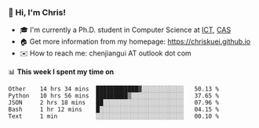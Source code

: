 ### 👋 Hi, I'm Chris!

<!--
**Chriskuei/Chriskuei** is a ✨ _special_ ✨ repository because its `README.md` (this file) appears on your GitHub profile.

Here are some ideas to get you started:

- 🔭 I’m currently working on ...
- 🌱 I’m currently learning ...
- 👯 I’m looking to collaborate on ...
- 🤔 I’m looking for help with ...
- 💬 Ask me about ...
- 📫 How to reach me: ...
- 😄 Pronouns: ...
- ⚡ Fun fact: ...
-->

- 🎓 I'm currently a Ph.D. student in Computer Science at [ICT](http://www.ict.ac.cn), [CAS](https://www.ucas.ac.cn)
- 🏠 Get more information from my homepage: https://chriskuei.github.io
- ✉️ How to reach me: chenjiangui AT outlook dot com

📊 **This week I spent my time on**

<!--START_SECTION:waka-->
```text
Other    14 hrs 34 mins  ████████████▓░░░░░░░░░░░░   50.13 % 
Python   10 hrs 56 mins  █████████▒░░░░░░░░░░░░░░░   37.65 % 
JSON     2 hrs 18 mins   ██░░░░░░░░░░░░░░░░░░░░░░░   07.96 % 
Bash     1 hr 12 mins    █░░░░░░░░░░░░░░░░░░░░░░░░   04.15 % 
Text     1 min           ░░░░░░░░░░░░░░░░░░░░░░░░░   00.10 % 
```
<!--END_SECTION:waka-->

